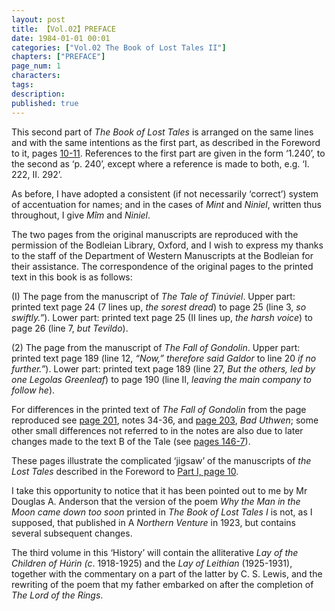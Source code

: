 ```yaml
---
layout: post
title: 【Vol.02】PREFACE
date: 1984-01-01 00:01
categories: ["Vol.02 The Book of Lost Tales II"]
chapters: ["PREFACE"]
page_num: 1
characters: 
tags: 
description: 
published: true
---
```


This second part of <I>The Book of Lost Tales</I> is arranged on the same lines and with the same intentions as the first part, as described in the Foreword to it, pages [10-11]({{site.baseurl}}/vol01-p10). References to the first part are given in the form ‘1.240’, to the second as ‘p. 240’, except where a reference is made to both, e.g. ‘I. 222, II. 292’.

As before, I have adopted a consistent (if not necessarily ‘correct’) system of accentuation for names; and in the cases of <I>Mint</I> and <I>Niniel</I>, written thus throughout, I give <I>Mîm</I> and <I>Niniel</I>.

The two pages from the original manuscripts are reproduced with the permission of the Bodleian Library, Oxford, and I wish to express my thanks to the staff of the Department of Western Manuscripts at the Bodleian for their assistance. The correspondence of the original pages to the printed text in this book is as follows:

(I) The page from the manuscript of <I>The Tale of Tinúviel</I>. Upper part: printed text page 24 (7 lines up, <I>the sorest dread</I>) to page 25 (line 3, <I>so swiftly.”</I>). Lower part: printed text page 25 (II lines up, <I>the harsh voice</I>) to page 26 (line 7, <I>but Tevildo</I>).

(2) The page from the manuscript of <I>The Fall of Gondolin</I>. Upper part: printed text page 189 (line 12, <I>“Now,” therefore said Galdor</I> to line 20 <I>if no further.”</I>). Lower part: printed text page 189 (line 27, <I>But the others, led by one Legolas Greenleaf</I>) to page 190 (line II, <I>leaving the main company to follow he</I>).

For differences in the printed text of <I>The Fall of Gondolin</I> from the page reproduced see [page 201]({{site.baseurl}}/vol02-p201), notes 34-36, and [page 203]({{site.baseurl}}/vol02-p203), <I>Bad Uthwen</I>; some other small differences not referred to in the notes are also due to later changes made to the text B of the Tale (see [pages 146-7]({{site.baseurl}}/vol02-p146)).

These pages illustrate the complicated ‘jigsaw’ of the manuscripts of <I>the Lost Tales</I> described in the Foreword to [Part I, page 10]({{site.baseurl}}/vol01-p10).

I take this opportunity to notice that it has been pointed out to me by Mr Douglas A. Anderson that the version of the poem <I>Why the Man in the Moon came down too soon</I> printed in <I>The Book of Lost Tales I</I> is not, as I supposed, that published in A <I>Northern Venture</I> in 1923, but contains several subsequent changes.

The third volume in this ‘History’ will contain the alliterative <I>Lay of the Children of Húrin (c</I>. 1918-1925) and the <I>Lay of Leithian</I> (1925-1931), together with the commentary on a part of the latter by C. S. Lewis, and the rewriting of the poem that my father embarked on after the completion of <I>The Lord of the Rings</I>.

